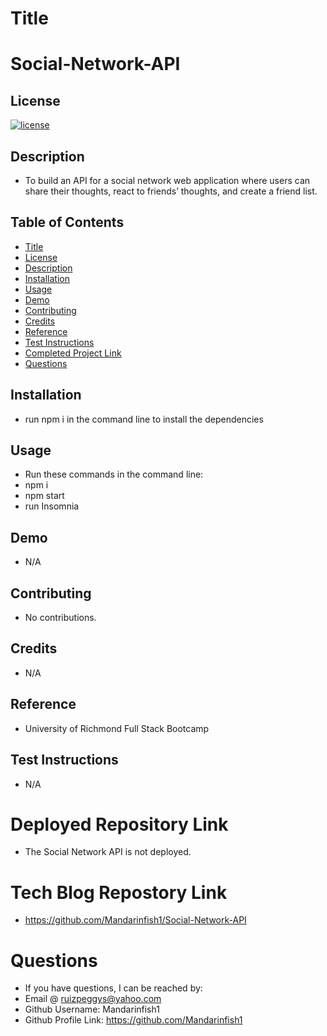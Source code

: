 # Title

# Social-Network-API

## License

[![license](https://img.shields.io/badge/License-MIT-green)](https://opensource.org/licenses/MIT)

## Description

- To build an API for a social network web application where users can share their thoughts, react to friends’ thoughts, and create a friend list.

## Table of Contents

- [Title](#title)
- [License](#license)
- [Description](#description)
- [Installation](#installation)
- [Usage](#usage)
- [Demo](#demo)
- [Contributing](#contributing)
- [Credits](#credits)
- [Reference](#reference)
- [Test Instructions](#test-instructions)
- [Completed Project Link](#completed-project-link)
- [Questions](#questions)

## Installation

- run npm i in the command line to install the dependencies

## Usage

- Run these commands in the command line:
- npm i
- npm start
- run Insomnia

## Demo

- N/A

## Contributing

- No contributions.

## Credits

- N/A

## Reference

- University of Richmond Full Stack Bootcamp

## Test Instructions

- N/A

# Deployed Repository Link

- The Social Network API is not deployed.

# Tech Blog Repostory Link

- https://github.com/Mandarinfish1/Social-Network-API

# Questions

- If you have questions, I can be reached by:
- Email @ ruizpeggys@yahoo.com
- Github Username: Mandarinfish1
- Github Profile Link: https://github.com/Mandarinfish1
